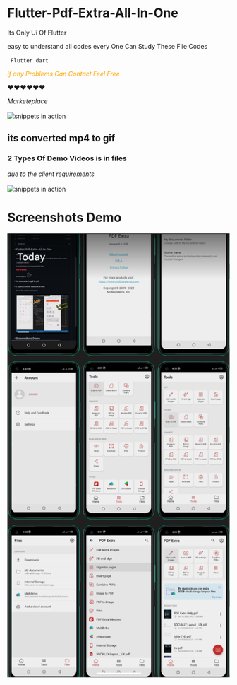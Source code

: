 # Flutter-Pdf-Extra-All-In-One
Its Only Ui Of Flutter

easy to understand all codes every One Can Study These File Codes

<code> Flutter dart </code>

<i> <p style="color:orange;"> if any Problems Can Contact Feel Free </p> </i>

❤❤❤❤❤❤ 

<i> Marketeplace </i>
<br> </br>
![snippets in action](https://github.com/HassanAmeer/Flutter-Pdf-Extra-All-In-One-Ui/blob/main/loadcat.gif)

## its converted mp4 to gif 
### 2 Types Of Demo Videos is in files
<i> due to the client requirements </i>
<br></br>
![snippets in action](https://github.com/HassanAmeer/Flutter-Pdf-Extra-All-In-One-Ui/blob/main/demo1.gif)



# Screenshots Demo
<img src='pdf app ui demo.png'>

